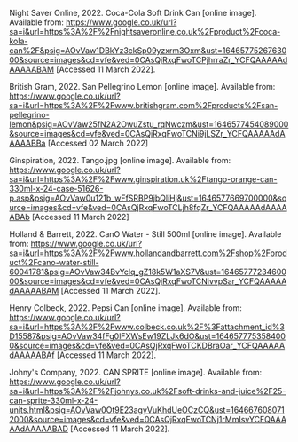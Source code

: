 Night Saver Online, 2022. Coca-Cola Soft Drink Can [online image].
Available from: https://www.google.co.uk/url?sa=i&url=https%3A%2F%2Fnightsaveronline.co.uk%2Fproduct%2Fcoca-kola-can%2F&psig=AOvVaw1DBkYz3ckSp09yzxrm3Oxm&ust=1646577526763000&source=images&cd=vfe&ved=0CAsQjRxqFwoTCPjhrraZr_YCFQAAAAAdAAAAABAM [Accessed 11 March 2022].

British Gram, 2022. San Pellegrino Lemon [online image].
Available from: https://www.google.co.uk/url?sa=i&url=https%3A%2F%2Fwww.britishgram.com%2Fproducts%2Fsan-pellegrino-lemon&psig=AOvVaw25fN2A2OwuZstu_rqNwczm&ust=1646577454089000&source=images&cd=vfe&ved=0CAsQjRxqFwoTCNi9jLSZr_YCFQAAAAAdAAAAABBa [Accessed 02 March 2022]

Ginspiration, 2022. Tango.jpg [online image].
Available from: https://www.google.co.uk/url?sa=i&url=https%3A%2F%2Fwww.ginspiration.uk%2Ftango-orange-can-330ml-x-24-case-51626-p.asp&psig=AOvVaw0u121b_wFfSRBP9jbQliHj&ust=1646577669700000&source=images&cd=vfe&ved=0CAsQjRxqFwoTCLjh8fqZr_YCFQAAAAAdAAAAABAb [Accessed 11 March 2022]

Holland & Barrett, 2022. CanO Water - Still 500ml [online image].
Available from: https://www.google.co.uk/url?sa=i&url=https%3A%2F%2Fwww.hollandandbarrett.com%2Fshop%2Fproduct%2Fcano-water-still-60041781&psig=AOvVaw34BvYclq_gZ18k5W1aXS7V&ust=1646577723460000&source=images&cd=vfe&ved=0CAsQjRxqFwoTCNivvpSar_YCFQAAAAAdAAAAABAM [Accessed 11 March 2022].

Henry Colbeck, 2022. Pepsi Can [online image].
Available from: https://www.google.co.uk/url?sa=i&url=https%3A%2F%2Fwww.colbeck.co.uk%2F%3Fattachment_id%3D15587&psig=AOvVaw34fFg0lFXWsEw19ZLJk6dO&ust=1646577753584000&source=images&cd=vfe&ved=0CAsQjRxqFwoTCKDBraOar_YCFQAAAAAdAAAAABAf [Accessed 11 March 2022].

Johny's Company, 2022. CAN SPRITE [online image].
Available from: https://www.google.co.uk/url?sa=i&url=https%3A%2F%2Fjohnys.co.uk%2Fsoft-drinks-and-juice%2F25-can-sprite-330ml-x-24-units.html&psig=AOvVaw0Ot9E23agyVuKhdUeOCzCQ&ust=1646676080712000&source=images&cd=vfe&ved=0CAsQjRxqFwoTCNj1rMmIsvYCFQAAAAAdAAAAABAD [Accessed 11 March 2022].